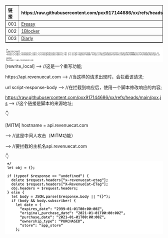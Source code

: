 <table border="1" cellpadding="10" cellspacing="0" style="border-collapse: collapse; width: 100%; text-align: left;">
  <thead>
    <tr>
      <th>链接</th>
      <td rowspan="3"><strong>https://raw.githubusercontent.com/pxx917144686/xx/refs/heads/main/pxx.js</strong></td>
    </tr>
  </thead>
    <tr>
      <td>001</td>
      <td><a href="https://apps.apple.com/app/id6450694828" target="_blank">Ereasy</a></td>
    </tr>
    <tr>
      <td>002</td>
      <td><a href="https://apps.apple.com/app/id1365531024" target="_blank">1Blocker</a></td>
    </tr>
     <tr>
      <td>003</td>
      <td><a href="https://apps.apple.com/app/id1387167765" target="_blank">Diarly</a></td>
    </tr>
  </tbody>
</table>

![Preview](./x/1.png)
[rewrite_local] ——> //这是一个重写功能;

https:\/\/api\.revenuecat\.com ——> //当这样的请求出现时，会拦截该请求;

url script-response-body ——> //在拦截到响应后，使用一个脚本修改响应的内容;

https://raw.githubusercontent.com/pxx917144686/xx/refs/heads/main/pxx.js ——> //这个链接是脚本的来源地址;

👇

[MITM]
hostname = api.revenuecat.com

——> //这是中间人攻击（MITM功能）

——> //要拦截的主机名api.revenuecat.com

👇
![Preview](./x/2.png)

